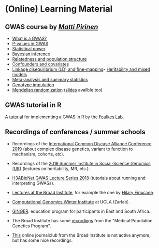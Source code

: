 # (Online) Learning Material


## GWAS course by [*Matti Pirinen*](https://www.mv.helsinki.fi/home/mjxpirin/)

- [What is a GWAS?](https://www.mv.helsinki.fi/home/mjxpirin/GWAS_course/2019/material/GWAS1.html)
- [P-values in GWAS](https://www.mv.helsinki.fi/home/mjxpirin/GWAS_course/2019/material/GWAS2.html)
- [Statistical power](https://www.mv.helsinki.fi/home/mjxpirin/GWAS_course/2019/material/GWAS3.html)
- [Bayesian inference](https://www.mv.helsinki.fi/home/mjxpirin/GWAS_course/2019/material/GWAS4.html)
- [Relatedness and population structure](https://www.mv.helsinki.fi/home/mjxpirin/GWAS_course/2019/material/GWAS5.html)
- [Confounders and covariates](https://www.mv.helsinki.fi/home/mjxpirin/GWAS_course/2019/material/GWAS6.html)
- [Linkage disequilibrium (LD) and fine-mapping](https://www.mv.helsinki.fi/home/mjxpirin/GWAS_course/2019/material/GWAS7.html)- [Heritability and mixed models](https://www.mv.helsinki.fi/home/mjxpirin/GWAS_course/2019/material/GWAS8.html)
- [Meta-analysis and summary statistics](https://www.mv.helsinki.fi/home/mjxpirin/GWAS_course/2019/material/GWAS9.html)
- [Genotype imputation](https://www.mv.helsinki.fi/home/mjxpirin/GWAS_course/2019/material/GWAS10.html)
- [Mendelian randomization](https://www.mv.helsinki.fi/home/mjxpirin/GWAS_course/2019/material/GWAS11.html) ([slides](https://www.mv.helsinki.fi/home/mjxpirin/GWAS_course/2019/material/) availble too)

## GWAS tutorial in R

A [tutorial](http://www.stat-gen.org/str/about.html) for implementing a GWAS in R by the [Foulkes Lab](http://www.stat-gen.org/about.html).

## Recordings of conferences / summer schools

- Recordings of the [International Common Disease Alliance Conference 2019](http://www.icdascientificplenarylive.com/#/agenda) (about complex disease genetics, variant to function to mechanism, cohorts, etc).

- Recordings of the [2019 Summer Institute in Social-Science Genomics (UK)](https://www.youtube.com/channel/UCtrq7AvGCEVKW3Wt8DyjUJw/videos) (lectures on heritability, MR, etc.).

- [H3ABioNet GWAS Lecture Series 2018](https://www.youtube.com/playlist?list=PLcQ0XMykNhCQJPz0amnbz9BPM4Bu0Nkgf) (tutorials about running and interpreting GWASs).

- [Lectures at the Broad Institute](https://www.youtube.com/playlist?list=PLlMMtlgw6qNjROoMNTBQjAcdx53kV50cS), for example the one by [Hilary Finucane](https://www.youtube.com/watch?v=mivyklWDtBI).

- [Computational Genomics Winter Institute](https://www.youtube.com/user/ZarlabUCLA) at UCLA (Zarlab).

- [GINGER](https://ginger.sph.harvard.edu/): education program for participants in East and South Africa.

- The Broad Institute has some [recordings](https://sites.google.com/broadinstitute.com/onlinejournalclub/other-genetic-presentations?authuser=0) from the "Medical Population Genetics Program".

- [This](https://sites.google.com/broadinstitute.com/onlinejournalclub) online journalclub from the Broad Institute is not active anymore, but has some nice recordings.